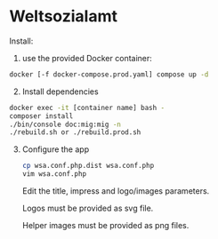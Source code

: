 # Weltsozialamt

Install:
1. use the provided Docker container:
```bash
docker [-f docker-compose.prod.yaml] compose up -d
```
2. Install dependencies
```bash
docker exec -it [container name] bash -
composer install
./bin/console doc:mig:mig -n
./rebuild.sh or ./rebuild.prod.sh
``` 
3. Configure the app
   ```bash
   cp wsa.conf.php.dist wsa.conf.php
   vim wsa.conf.php
   ```
   Edit the title, impress and logo/images parameters. 
  
   Logos must be provided as svg file. 

   Helper images must be provided as png files.
